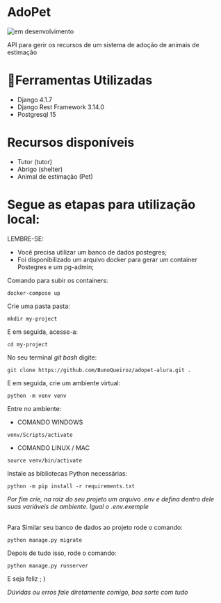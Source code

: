 # AdoPet
![em desenvolvimento](https://img.shields.io/badge/STATUS-EM%20DESENVOLVIMENTO-brightgreen)

API para gerir os recursos de um sistema de adoção de animais de estimação

# 🔨Ferramentas Utilizadas
* Django 4.1.7
* Django Rest Framework 3.14.0
* Postgresql 15

# Recursos disponíveis
* Tutor (tutor)
* Abrigo (shelter)
* Animal de estimação (Pet)

# Segue as etapas para utilização local:
LEMBRE-SE:
* Você precisa utilizar um banco de dados postegres;
* Foi disponibilizado um arquivo docker para gerar um container Postegres e um pg-admin;

Comando para subir os containers:
```
docker-compose up
```

Crie uma pasta pasta:
```
mkdir my-project
```
E em seguida, acesse-a:
```
cd my-project
```

No seu terminal *git bash* digite:
``` 
git clone https://github.com/BunoQueiroz/adopet-alura.git .
```

E em seguida, crie um ambiente virtual:

```
python -m venv venv
```

Entre no ambiente:

* COMANDO WINDOWS
```
venv/Scripts/activate
```

* COMANDO LINUX / MAC

```
source venv/bin/activate
```

Instale as bibliotecas Python necessárias:

```
python -m pip install -r requirements.txt
```

*Por fim crie, na raiz do seu projeto um arquivo .env e defina dentro dele suas variáveis de ambiente. Igual o .env.exemple*

<br>
Para Similar seu banco de dados ao projeto rode o comando:

```
python manage.py migrate
```

Depois de tudo isso, rode o comando:

```
python manage.py runserver
```
E seja feliz ; )

*Dúvidas ou  erros fale diretamente comigo, boa sorte com tudo*